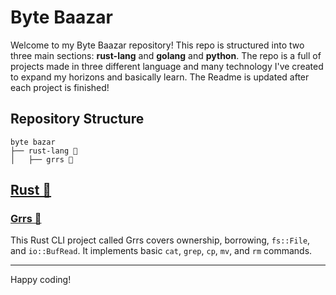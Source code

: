 # Byte Baazar
Welcome to my Byte Baazar repository! This repo is structured into two three main sections: **rust-lang** and **golang** and **python**. 
The repo is a full of projects made in three different language and many technology I've created to expand my horizons and basically learn. 
The Readme is updated after each project is finished! 

## Repository Structure
```
byte bazar 
├── rust-lang 🦀
│   ├── grrs 🧨
```
## [Rust 🦀](./rust-lang) 

### [Grrs 🧨](./rust-lang/grrs)
This Rust CLI project called Grrs covers ownership, borrowing, `fs::File`, and `io::BufRead`. It implements basic `cat`, `grep`, `cp`, `mv`, and `rm` commands.

---
Happy coding!
